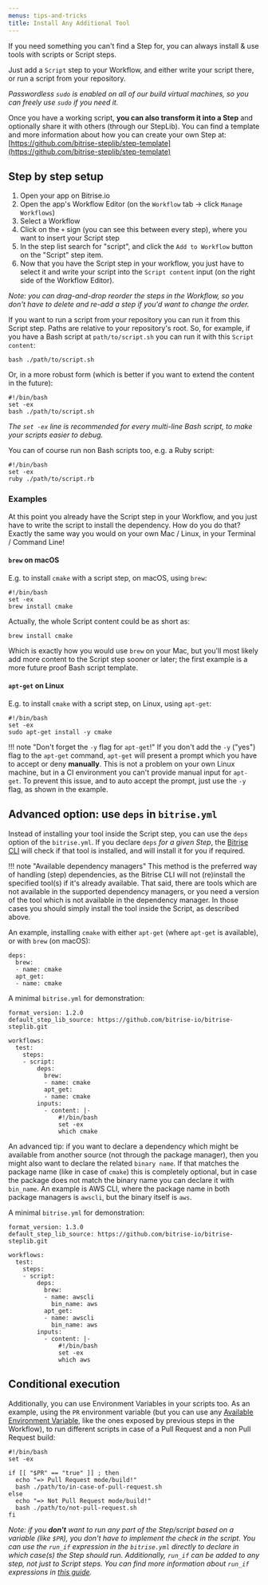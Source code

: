 ```yaml
---
menus: tips-and-tricks
title: Install Any Additional Tool
---
```

If you need something you can't find a Step for, you can always install & use tools with scripts or Script steps.

Just add a `Script` step to your Workflow, and either write your script there, or run a script from your repository.

_Passwordless `sudo` is enabled on all of our build virtual machines, so you can freely use `sudo` if you need it._

Once you have a working script, **you can also transform it into a Step** and optionally share it with others (through our StepLib).
You can find a template and more information about how you can create your own Step at: [https://github.com/bitrise-steplib/step-template](https://github.com/bitrise-steplib/step-template)

## Step by step setup

1. Open your app on Bitrise.io
2. Open the app's Workflow Editor (on the `Workflow` tab -> click `Manage Workflows`)
3. Select a Workflow
4. Click on the `+` sign (you can see this between every step), where you want to insert your Script step
5. In the step list search for "script", and click the `Add to Workflow` button on the "Script" step item.
6. Now that you have the Script step in your workflow, you just have to select it and write your script into the `Script content` input (on the right side of the Workflow Editor).

*Note: you can drag-and-drop reorder the steps in the Workflow, so you don't have to delete and re-add a step if you'd want to change the order.*

If you want to run a script from your repository you can run it from this Script step. Paths are relative to your repository's root. So, for example, if you have a Bash script at `path/to/script.sh` you can run it with this `Script content`:

```
bash ./path/to/script.sh
```

Or, in a more robust form (which is better if you want to extend the content in the future):

```
#!/bin/bash
set -ex
bash ./path/to/script.sh
```

*The `set -ex` line is recommended for every multi-line Bash script, to make your scripts easier to debug.*

You can of course run non Bash scripts too, e.g. a Ruby script:

```
#!/bin/bash
set -ex
ruby ./path/to/script.rb
```


### Examples

At this point you already have the Script step in your Workflow, and you just have to write the
script to install the dependency. How do you do that? Exactly the same way you would on
your own Mac / Linux, in your Terminal / Command Line!

#### `brew` on macOS

E.g. to install `cmake` with a script step, on macOS, using `brew`:

```
#!/bin/bash
set -ex
brew install cmake
```

Actually, the whole Script content could be as short as:

```
brew install cmake
```

Which is exactly how you would use `brew` on your Mac, but you'll most likely
add more content to the Script step sooner or later; the first
example is a more future proof Bash script template.


#### `apt-get` on Linux

E.g. to install `cmake` with a script step, on Linux, using `apt-get`:

```
#!/bin/bash
set -ex
sudo apt-get install -y cmake
```

!!! note "Don't forget the `-y` flag for `apt-get`!"
    If you don't add the `-y` ("yes") flag to the `apt-get` command, `apt-get` will
    present a prompt which you have to accept or deny __manually__.
    This is not a problem on your own Linux machine, but in a CI environment
    you can't provide manual input for `apt-get`. To prevent this issue,
    and to auto accept the prompt, just use the `-y` flag, as shown in the example.


## Advanced option: use `deps` in `bitrise.yml`

Instead of installing your tool inside the Script step, you can use the `deps` option
of the `bitrise.yml`. If you declare `deps` _for a given Step_,
the [Bitrise CLI](https://github.com/bitrise-io/bitrise)
will check if that tool is installed, and will install it for you if required.

!!! note "Available dependency managers"
    This method is the preferred way of handling (step) dependencies, as the Bitrise CLI
    will not (re)install the specified tool(s) if it's already available.
    That said, there are tools which are not available in the supported dependency managers,
    or you need a version of the tool which is not available in the dependency manager.
    In those cases you should simply install the tool inside the Script, as described above.

An example, installing `cmake` with either `apt-get` (where `apt-get` is available),
or with `brew` (on macOS):

```
deps:
  brew:
  - name: cmake
  apt_get:
  - name: cmake
```

A minimal `bitrise.yml` for demonstration:

```
format_version: 1.2.0
default_step_lib_source: https://github.com/bitrise-io/bitrise-steplib.git

workflows:
  test:
    steps:
    - script:
        deps:
          brew:
          - name: cmake
          apt_get:
          - name: cmake
        inputs:
          - content: |-
              #!/bin/bash
              set -ex
              which cmake
```

An advanced tip: if you want to declare a dependency which might be available from
another source (not through the package manager), then you might also want to declare the
related `binary name`. If that matches the package name (like in case of `cmake`) this is
completely optional, but in case the package does not match the binary name you can
declare it with `bin_name`. An example is AWS CLI, where the package name in both
package managers is `awscli`, but the binary itself is `aws`.

A minimal `bitrise.yml` for demonstration:

```
format_version: 1.3.0
default_step_lib_source: https://github.com/bitrise-io/bitrise-steplib.git

workflows:
  test:
    steps:
    - script:
        deps:
          brew:
          - name: awscli
            bin_name: aws
          apt_get:
          - name: awscli
            bin_name: aws
        inputs:
          - content: |-
              #!/bin/bash
              set -ex
              which aws
```


## Conditional execution

Additionally, you can use Environment Variables in your scripts too.
As an example, using the `PR` environment variable
(but you can use any [Available Environment Variable](/faq/available-environment-variables/),
like the ones exposed by previous steps in the Workflow),
to run different scripts in case of a Pull Request and a non Pull Request build:

```
#!/bin/bash
set -ex

if [[ "$PR" == "true" ]] ; then
  echo "=> Pull Request mode/build!"
  bash ./path/to/in-case-of-pull-request.sh
else
  echo "=> Not Pull Request mode/build!"
  bash ./path/to/not-pull-request.sh
fi
```

_Note: if you __don't__ want to run any part of the Step/script based on a variable (like `$PR`),
you don't have to implement the check in the script. You can use the `run_if` expression in
the `bitrise.yml` directly to declare in which case(s) the Step should run. Additionally,
`run_if` can be added to any step, not just to Script steps.
You can find more information about `run_if` expressions
in [this guide](/tips-and-tricks/disable-a-step-by-condition/#run-a-step-only-if-the-build-failed)._
